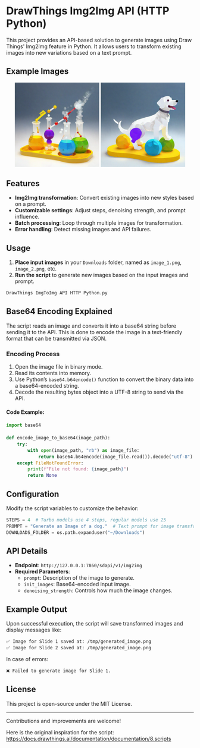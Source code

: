 # DrawThings Img2Img API (HTTP Python)

This project provides an API-based solution to generate images using Draw Things' Img2Img feature in Python. It allows users to transform existing images into new variations based on a text prompt.

## Example Images
<p align="center">
  <img src="https://github.com/SurgeonTalus/DrawThings-ImgToImg-API-HTTP-Python/blob/main/image_1.png" width="45%">
  <img src="https://github.com/SurgeonTalus/DrawThings-ImgToImg-API-HTTP-Python/blob/main/image_1-img2img%20Dog.png" width="45%">
</p>


## Features
- **Img2Img transformation**: Convert existing images into new styles based on a prompt.
- **Customizable settings**: Adjust steps, denoising strength, and prompt influence.
- **Batch processing**: Loop through multiple images for transformation.
- **Error handling**: Detect missing images and API failures.

## Usage

1. **Place input images** in your `Downloads` folder, named as `image_1.png`, `image_2.png`, etc.
2. **Run the script** to generate new images based on the input images and prompt.

```python
DrawThings ImgToImg API HTTP Python.py
```

## Base64 Encoding Explained
The script reads an image and converts it into a base64 string before sending it to the API. This is done to encode the image in a text-friendly format that can be transmitted via JSON.

### Encoding Process
1. Open the image file in binary mode.
2. Read its contents into memory.
3. Use Python’s `base64.b64encode()` function to convert the binary data into a base64-encoded string.
4. Decode the resulting bytes object into a UTF-8 string to send via the API.

#### Code Example:
```python
import base64

def encode_image_to_base64(image_path):
    try:
        with open(image_path, "rb") as image_file:
            return base64.b64encode(image_file.read()).decode("utf-8")
    except FileNotFoundError:
        print(f"File not found: {image_path}")
        return None
```

## Configuration
Modify the script variables to customize the behavior:

```python
STEPS = 4  # Turbo models use 4 steps, regular models use 25
PROMPT = "Generate an Image of a dog."  # Text prompt for image transformation
DOWNLOADS_FOLDER = os.path.expanduser("~/Downloads")
```

## API Details
- **Endpoint**: `http://127.0.0.1:7860/sdapi/v1/img2img`
- **Required Parameters**:
  - `prompt`: Description of the image to generate.
  - `init_images`: Base64-encoded input image.
  - `denoising_strength`: Controls how much the image changes.

## Example Output
Upon successful execution, the script will save transformed images and display messages like:

```bash
✅ Image for Slide 1 saved at: /tmp/generated_image.png
✅ Image for Slide 2 saved at: /tmp/generated_image.png
```

In case of errors:

```bash
❌ Failed to generate image for Slide 1.
```

## License
This project is open-source under the MIT License.

---

Contributions and improvements are welcome!



Here is the original inspiration for the script: https://docs.drawthings.ai/documentation/documentation/8.scripts
